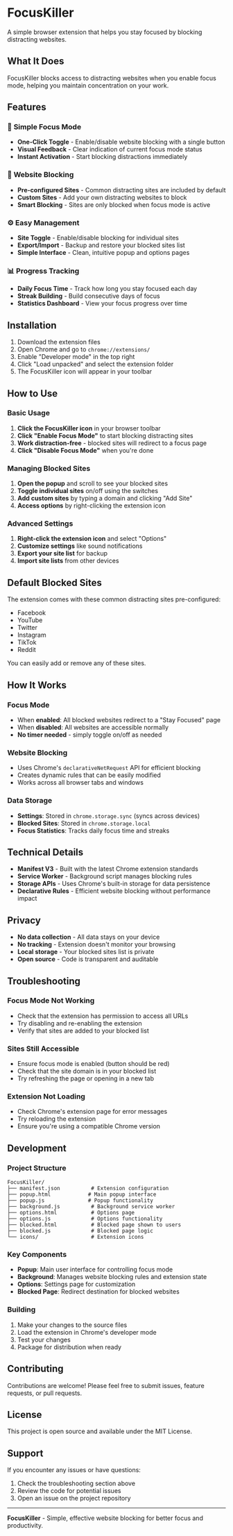 # FocusKiller

A simple browser extension that helps you stay focused by blocking distracting websites.

## What It Does

FocusKiller blocks access to distracting websites when you enable focus mode, helping you maintain concentration on your work.

## Features

### 🎯 **Simple Focus Mode**
- **One-Click Toggle** - Enable/disable website blocking with a single button
- **Visual Feedback** - Clear indication of current focus mode status
- **Instant Activation** - Start blocking distractions immediately

### 🚫 **Website Blocking**
- **Pre-configured Sites** - Common distracting sites are included by default
- **Custom Sites** - Add your own distracting websites to block
- **Smart Blocking** - Sites are only blocked when focus mode is active

### ⚙️ **Easy Management**
- **Site Toggle** - Enable/disable blocking for individual sites
- **Export/Import** - Backup and restore your blocked sites list
- **Simple Interface** - Clean, intuitive popup and options pages

### 📊 **Progress Tracking**
- **Daily Focus Time** - Track how long you stay focused each day
- **Streak Building** - Build consecutive days of focus
- **Statistics Dashboard** - View your focus progress over time

## Installation

1. Download the extension files
2. Open Chrome and go to `chrome://extensions/`
3. Enable "Developer mode" in the top right
4. Click "Load unpacked" and select the extension folder
5. The FocusKiller icon will appear in your toolbar

## How to Use

### Basic Usage
1. **Click the FocusKiller icon** in your browser toolbar
2. **Click "Enable Focus Mode"** to start blocking distracting sites
3. **Work distraction-free** - blocked sites will redirect to a focus page
4. **Click "Disable Focus Mode"** when you're done

### Managing Blocked Sites
1. **Open the popup** and scroll to see your blocked sites
2. **Toggle individual sites** on/off using the switches
3. **Add custom sites** by typing a domain and clicking "Add Site"
4. **Access options** by right-clicking the extension icon

### Advanced Settings
1. **Right-click the extension icon** and select "Options"
2. **Customize settings** like sound notifications
3. **Export your site list** for backup
4. **Import site lists** from other devices

## Default Blocked Sites

The extension comes with these common distracting sites pre-configured:
- Facebook
- YouTube  
- Twitter
- Instagram
- TikTok
- Reddit

You can easily add or remove any of these sites.

## How It Works

### Focus Mode
- When **enabled**: All blocked websites redirect to a "Stay Focused" page
- When **disabled**: All websites are accessible normally
- **No timer needed** - simply toggle on/off as needed

### Website Blocking
- Uses Chrome's `declarativeNetRequest` API for efficient blocking
- Creates dynamic rules that can be easily modified
- Works across all browser tabs and windows

### Data Storage
- **Settings**: Stored in `chrome.storage.sync` (syncs across devices)
- **Blocked Sites**: Stored in `chrome.storage.local`
- **Focus Statistics**: Tracks daily focus time and streaks

## Technical Details

- **Manifest V3** - Built with the latest Chrome extension standards
- **Service Worker** - Background script manages blocking rules
- **Storage APIs** - Uses Chrome's built-in storage for data persistence
- **Declarative Rules** - Efficient website blocking without performance impact

## Privacy

- **No data collection** - All data stays on your device
- **No tracking** - Extension doesn't monitor your browsing
- **Local storage** - Your blocked sites list is private
- **Open source** - Code is transparent and auditable

## Troubleshooting

### Focus Mode Not Working
- Check that the extension has permission to access all URLs
- Try disabling and re-enabling the extension
- Verify that sites are added to your blocked list

### Sites Still Accessible
- Ensure focus mode is enabled (button should be red)
- Check that the site domain is in your blocked list
- Try refreshing the page or opening in a new tab

### Extension Not Loading
- Check Chrome's extension page for error messages
- Try reloading the extension
- Ensure you're using a compatible Chrome version

## Development

### Project Structure
```
FocusKiller/
├── manifest.json          # Extension configuration
├── popup.html            # Main popup interface
├── popup.js              # Popup functionality
├── background.js          # Background service worker
├── options.html           # Options page
├── options.js             # Options functionality
├── blocked.html           # Blocked page shown to users
├── blocked.js             # Blocked page logic
└── icons/                 # Extension icons
```

### Key Components
- **Popup**: Main user interface for controlling focus mode
- **Background**: Manages website blocking rules and extension state
- **Options**: Settings page for customization
- **Blocked Page**: Redirect destination for blocked websites

### Building
1. Make your changes to the source files
2. Load the extension in Chrome's developer mode
3. Test your changes
4. Package for distribution when ready

## Contributing

Contributions are welcome! Please feel free to submit issues, feature requests, or pull requests.

## License

This project is open source and available under the MIT License.

## Support

If you encounter any issues or have questions:
1. Check the troubleshooting section above
2. Review the code for potential issues
3. Open an issue on the project repository

---

**FocusKiller** - Simple, effective website blocking for better focus and productivity.

